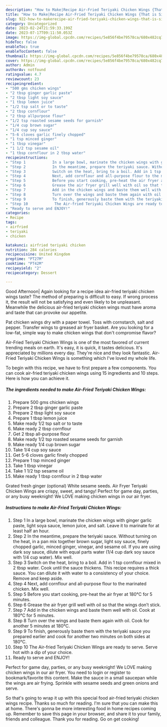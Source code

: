 ```yaml
---
description: "How to Make|Recipe Air-Fried Teriyaki Chicken Wings {That is Simple"
title: "How to Make|Recipe Air-Fried Teriyaki Chicken Wings {That is Simple"
slug: 922-how-to-makerecipe-air-fried-teriyaki-chicken-wings-that-is-simple
category: Uncategorized
date: 2023-02-24T21:59:33.199Z
date: 2023-07-17T09:11:50.053Z
image: https://img-global.cpcdn.com/recipes/5e856f4be79578ca/680x482cq70/air-fried-teriyaki-chicken-wings-recipe-main-photo.jpg
hideToc: false
enableToc: true
enableTocContent: false
thumbnail: https://img-global.cpcdn.com/recipes/5e856f4be79578ca/680x482cq70/air-fried-teriyaki-chicken-wings-recipe-main-photo.jpg
cover: https://img-global.cpcdn.com/recipes/5e856f4be79578ca/680x482cq70/air-fried-teriyaki-chicken-wings-recipe-main-photo.jpg
author: Admin
authorAv: notfound
ratingvalue: 4.7
reviewcount: 23
recipeingredient:
- "500 gms chicken wings"
- "2 tbsp ginger garlic paste"
- "2 tbsp light soy sauce"
- "1 tbsp lemon juice"
- "1/2 tsp salt or to taste"
- "2 tbsp cornflour"
- "2 tbsp allpurpose flour"
- "1/2 tsp roasted sesame seeds for garnish"
- "1/4 cup brown sugar"
- "1/4 cup soy sauce"
- "5-6 cloves garlic finely chopped"
- "1 tsp minced ginger"
- "1 tbsp vinegar"
- "1 1/2 tsp sesame oil"
- "1 tbsp cornflour in 2 tbsp water"
recipeinstructions:
- "Step 1            In a large bowl, marinate the chicken wings with ginger garlic paste, light soya sauce, lemon juice, and salt. Leave it to marinate for at least half an hour."
- "Step 2            In the meantime, prepare the teriyaki sauce. Without turning on the heat, in a pan mix together brown sugar, light soy sauce, finely chopped garlic, minced ginger, vinegar, and sesame oil. If you are using dark soy sauce, dilute with equal parts water (1/4 cup dark soy sauce with 1/4 cup water). Mix well."
- "Step 3            Switch on the heat, bring to a boil. Add in 1 tsp cornflour mixed in 2 tbsp water. Cook until the sauce thickens. This recipe requires a thick sauce. You can dilute it with water to a consistency of your choice. Remove and keep aside."
- "Step 4            Next, add cornflour and all-purpose flour to the marinated chicken. Mix well."
- "Step 5            Before you start cooking, pre-heat the air fryer at 180°C for 5 minutes."
- "Step 6            Grease the air fryer grill well with oil so that the wings don’t stick."
- "Step 7            Add in the chicken wings and baste them well with oil. Cook at 180°C for 5 minutes."
- "Step 8            Turn over the wings and baste them again with oil. Cook for another 5 minutes at 180°C."
- "Step 9            To finish, generously baste them with the teriyaki sauce you prepared earlier and cook for another two minutes on both sides at 180°C."
- "Step 10            The Air-fried Teriyaki Chicken Wings are ready to serve. Serve hot with a dip of your choice."
- "Ready to serve and ENJOY!"
categories:
- Recipe
tags:
- airfried
- teriyaki
- chicken

katakunci: airfried teriyaki chicken 
nutrition: 284 calories
recipecuisine: United Kingdom
preptime: "PT27M"
cooktime: "PT42M"
recipeyield: "2"
recipecategory: Dessert

---
```



Good Afternoon| Again looking for a recipe idea air-fried teriyaki chicken wings taste? The method of preparing is difficult to easy. If wrong process it, the result will not be satisfying and even likely to be unpleasant. Meanwhile the delicious air-fried teriyaki chicken wings must have aroma and taste that can provoke our appetite.





Pat chicken wings dry with a paper towel. Toss with cornstarch, salt and pepper. Transfer wings to greased air fryer basket. Are you looking for a low-fat, simple way to make chicken wings that don&#39;t compromise flavor?

Air-Fried Teriyaki Chicken Wings is one of the most favored of current trending meals on earth. It's easy, it is quick, it tastes delicious. It's appreciated by millions every day. They're nice and they look fantastic. Air-Fried Teriyaki Chicken Wings is something which I've loved my whole life.


To begin with this recipe, we have to first prepare a few components. You can cook air-fried teriyaki chicken wings using 15 ingredients and 10 steps. Here is how you can achieve it.

<!--inarticleads1-->

##### The ingredients needed to make Air-Fried Teriyaki Chicken Wings:

1. Prepare 500 gms chicken wings
1. Prepare 2 tbsp ginger garlic paste
1. Prepare 2 tbsp light soy sauce
1. Prepare 1 tbsp lemon juice
1. Make ready 1/2 tsp salt or to taste
1. Make ready 2 tbsp cornflour
1. Get 2 tbsp all-purpose flour
1. Make ready 1/2 tsp roasted sesame seeds for garnish
1. Make ready 1/4 cup brown sugar
1. Take 1/4 cup soy sauce
1. Get 5-6 cloves garlic finely chopped
1. Prepare 1 tsp minced ginger
1. Take 1 tbsp vinegar
1. Take 1 1/2 tsp sesame oil
1. Make ready 1 tbsp cornflour in 2 tbsp water


Grated fresh ginger (optional) White sesame seeds. Air Fryer Teriyaki Chicken Wings are crispy, sweet, and tangy! Perfect for game day, parties, or any busy weeknight! We LOVE making chicken wings in our air fryer. 

<!--inarticleads2-->

##### Instructions to make Air-Fried Teriyaki Chicken Wings:

1. Step 1            In a large bowl, marinate the chicken wings with ginger garlic paste, light soya sauce, lemon juice, and salt. Leave it to marinate for at least half an hour.
1. Step 2            In the meantime, prepare the teriyaki sauce. Without turning on the heat, in a pan mix together brown sugar, light soy sauce, finely chopped garlic, minced ginger, vinegar, and sesame oil. If you are using dark soy sauce, dilute with equal parts water (1/4 cup dark soy sauce with 1/4 cup water). Mix well.
1. Step 3            Switch on the heat, bring to a boil. Add in 1 tsp cornflour mixed in 2 tbsp water. Cook until the sauce thickens. This recipe requires a thick sauce. You can dilute it with water to a consistency of your choice. Remove and keep aside.
1. Step 4            Next, add cornflour and all-purpose flour to the marinated chicken. Mix well.
1. Step 5            Before you start cooking, pre-heat the air fryer at 180°C for 5 minutes.
1. Step 6            Grease the air fryer grill well with oil so that the wings don’t stick.
1. Step 7            Add in the chicken wings and baste them well with oil. Cook at 180°C for 5 minutes.
1. Step 8            Turn over the wings and baste them again with oil. Cook for another 5 minutes at 180°C.
1. Step 9            To finish, generously baste them with the teriyaki sauce you prepared earlier and cook for another two minutes on both sides at 180°C.
1. Step 10            The Air-fried Teriyaki Chicken Wings are ready to serve. Serve hot with a dip of your choice.
1. Ready to serve and ENJOY!

Perfect for game day, parties, or any busy weeknight! We LOVE making chicken wings in our air fryer. You need to login or register to bookmark/favorite this content. Make the sauce in a small saucepan while the wings are air frying. Sprinkle with sesame seeds and green onions and serve. 

So that's going to wrap it up with this special food air-fried teriyaki chicken wings recipe. Thanks so much for reading. I'm sure that you can make this at home. There's gonna be more interesting food in home recipes coming up. Remember to save this page in your browser, and share it to your family, friends and colleague. Thank you for reading. Go on get cooking!
